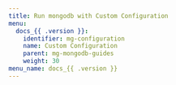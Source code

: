 ```yaml
---
title: Run mongodb with Custom Configuration
menu:
  docs_{{ .version }}:
    identifier: mg-configuration
    name: Custom Configuration
    parent: mg-mongodb-guides
    weight: 30
menu_name: docs_{{ .version }}
---
```


